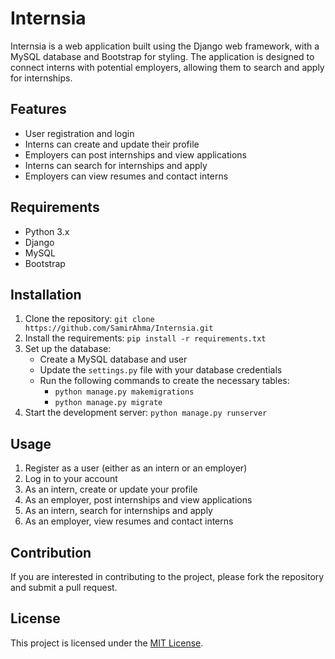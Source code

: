<div class="markdown prose w-full break-words dark:prose-invert dark"><h1>Internsia</h1><p>Internsia is a web application built using the Django web framework, with a MySQL database and Bootstrap for styling. The application is designed to connect interns with potential employers, allowing them to search and apply for internships.</p><h2>Features</h2><ul><li>User registration and login</li><li>Interns can create and update their profile</li><li>Employers can post internships and view applications</li><li>Interns can search for internships and apply</li><li>Employers can view resumes and contact interns</li></ul><h2>Requirements</h2><ul><li>Python 3.x</li><li>Django</li><li>MySQL</li><li>Bootstrap</li></ul><h2>Installation</h2><ol><li>Clone the repository: <code>git clone https://github.com/SamirAhma/Internsia.git</code></li><li>Install the requirements: <code>pip install -r requirements.txt</code></li><li>Set up the database:<ul><li>Create a MySQL database and user</li><li>Update the <code>settings.py</code> file with your database credentials</li><li>Run the following commands to create the necessary tables:<ul><li><code>python manage.py makemigrations</code></li><li><code>python manage.py migrate</code></li></ul></li></ul></li><li>Start the development server: <code>python manage.py runserver</code></li></ol><h2>Usage</h2><ol><li>Register as a user (either as an intern or an employer)</li><li>Log in to your account</li><li>As an intern, create or update your profile</li><li>As an employer, post internships and view applications</li><li>As an intern, search for internships and apply</li><li>As an employer, view resumes and contact interns</li></ol><h2>Contribution</h2><p>If you are interested in contributing to the project, please fork the repository and submit a pull request.</p><h2>License</h2><p>This project is licensed under the <a href="https://github.com/SamirAhma/Internsia/blob/master/LICENSE" target="_new">MIT License</a>.</p></div>
